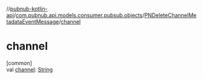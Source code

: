 //[pubnub-kotlin-api](../../../index.md)/[com.pubnub.api.models.consumer.pubsub.objects](../index.md)/[PNDeleteChannelMetadataEventMessage](index.md)/[channel](channel.md)

# channel

[common]\
val [channel](channel.md): [String](https://kotlinlang.org/api/latest/jvm/stdlib/kotlin/-string/index.html)
